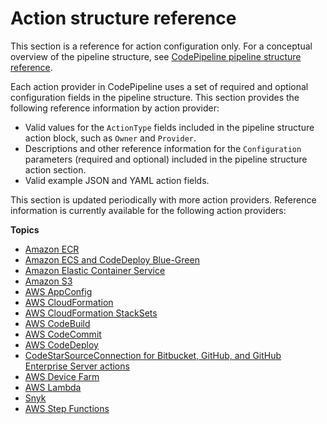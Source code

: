 # Action structure reference<a name="action-reference"></a>

This section is a reference for action configuration only\. For a conceptual overview of the pipeline structure, see [CodePipeline pipeline structure reference](reference-pipeline-structure.md)\.

Each action provider in CodePipeline uses a set of required and optional configuration fields in the pipeline structure\. This section provides the following reference information by action provider:
+ Valid values for the `ActionType` fields included in the pipeline structure action block, such as `Owner` and `Provider`\.
+ Descriptions and other reference information for the `Configuration` parameters \(required and optional\) included in the pipeline structure action section\.
+ Valid example JSON and YAML action fields\.

This section is updated periodically with more action providers\. Reference information is currently available for the following action providers:

**Topics**
+ [Amazon ECR](action-reference-ECR.md)
+ [Amazon ECS and CodeDeploy Blue\-Green](action-reference-ECSbluegreen.md)
+ [Amazon Elastic Container Service](action-reference-ECS.md)
+ [Amazon S3](action-reference-S3.md)
+ [AWS AppConfig](action-reference-AppConfig.md)
+ [AWS CloudFormation](action-reference-CloudFormation.md)
+ [AWS CloudFormation StackSets](action-reference-StackSets.md)
+ [AWS CodeBuild](action-reference-CodeBuild.md)
+ [AWS CodeCommit](action-reference-CodeCommit.md)
+ [AWS CodeDeploy](action-reference-CodeDeploy.md)
+ [CodeStarSourceConnection for Bitbucket, GitHub, and GitHub Enterprise Server actions](action-reference-CodestarConnectionSource.md)
+ [AWS Device Farm](action-reference-DeviceFarm.md)
+ [AWS Lambda](action-reference-Lambda.md)
+ [Snyk](action-reference-Snyk.md)
+ [AWS Step Functions](action-reference-StepFunctions.md)